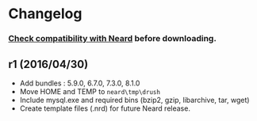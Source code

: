 # Changelog

### [Check compatibility with Neard](https://github.com/crazy-max/neard/wiki/toolDrush#latest) before downloading.

## r1 (2016/04/30)

* Add bundles : 5.9.0, 6.7.0, 7.3.0, 8.1.0
* Move HOME and TEMP to `neard\tmp\drush`
* Include mysql.exe and required bins (bzip2, gzip, libarchive, tar, wget)
* Create template files (.nrd) for future Neard release.
